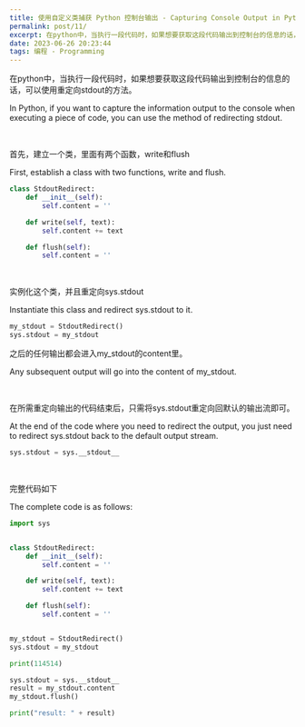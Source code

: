 ```yaml
---
title: 使用自定义类捕获 Python 控制台输出 - Capturing Console Output in Python Using Custom Class
permalink: post/11/
excerpt: 在python中，当执行一段代码时，如果想要获取这段代码输出到控制台的信息的话，可以使用重定向stdout的方法。<br>In Python, if you want to capture the information output to the console when executing a piece of code, you can use the method of redirecting stdout.
date: 2023-06-26 20:23:44
tags: 编程 - Programming
---
```


在python中，当执行一段代码时，如果想要获取这段代码输出到控制台的信息的话，可以使用重定向stdout的方法。

In Python, if you want to capture the information output to the console when executing a piece of code, you can use the method of redirecting stdout.

<br>

首先，建立一个类，里面有两个函数，write和flush

First, establish a class with two functions, write and flush.

```python
class StdoutRedirect:
    def __init__(self):
        self.content = ''

    def write(self, text):
        self.content += text

    def flush(self):
        self.content = ''
```

<br>

实例化这个类，并且重定向sys.stdout

Instantiate this class and redirect sys.stdout to it.

```python
my_stdout = StdoutRedirect()
sys.stdout = my_stdout
```

之后的任何输出都会进入my_stdout的content里。

Any subsequent output will go into the content of my_stdout.

<br>

在所需重定向输出的代码结束后，只需将sys.stdout重定向回默认的输出流即可。

At the end of the code where you need to redirect the output, you just need to redirect sys.stdout back to the default output stream.

```python
sys.stdout = sys.__stdout__
```

<br>

完整代码如下

The complete code is as follows:

```python
import sys


class StdoutRedirect:
    def __init__(self):
        self.content = ''

    def write(self, text):
        self.content += text

    def flush(self):
        self.content = ''


my_stdout = StdoutRedirect()
sys.stdout = my_stdout

print(114514)

sys.stdout = sys.__stdout__
result = my_stdout.content
my_stdout.flush()

print("result: " + result)
```